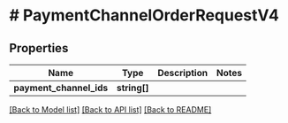 # # PaymentChannelOrderRequestV4

## Properties

Name | Type | Description | Notes
------------ | ------------- | ------------- | -------------
**payment_channel_ids** | **string[]** |  |

[[Back to Model list]](../../README.md#models) [[Back to API list]](../../README.md#endpoints) [[Back to README]](../../README.md)
